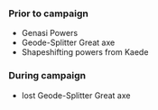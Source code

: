 ### Prior to campaign
- Genasi Powers
- Geode-Splitter Great axe
- Shapeshifting powers from Kaede
### During campaign
- lost Geode-Splitter Great axe
